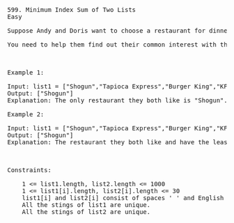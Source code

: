 <pre>
599. Minimum Index Sum of Two Lists
Easy

Suppose Andy and Doris want to choose a restaurant for dinner, and they both have a list of favorite restaurants represented by strings.

You need to help them find out their common interest with the least list index sum. If there is a choice tie between answers, output all of them with no order requirement. You could assume there always exists an answer.

 

Example 1:

Input: list1 = ["Shogun","Tapioca Express","Burger King","KFC"], list2 = ["Piatti","The Grill at Torrey Pines","Hungry Hunter Steakhouse","Shogun"]
Output: ["Shogun"]
Explanation: The only restaurant they both like is "Shogun".

Example 2:

Input: list1 = ["Shogun","Tapioca Express","Burger King","KFC"], list2 = ["KFC","Shogun","Burger King"]
Output: ["Shogun"]
Explanation: The restaurant they both like and have the least index sum is "Shogun" with index sum 1 (0+1).

 

Constraints:

    1 <= list1.length, list2.length <= 1000
    1 <= list1[i].length, list2[i].length <= 30
    list1[i] and list2[i] consist of spaces ' ' and English letters.
    All the stings of list1 are unique.
    All the stings of list2 are unique.

</pre>
